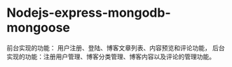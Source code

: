 # Nodejs-express-mongodb-mongoose
前台实现的功能： 用户注册、登陆、博客文章列表、内容预览和评论功能， 后台实现的功能：注册用户管理、博客分类管理、博客内容以及评论的管理功能。
